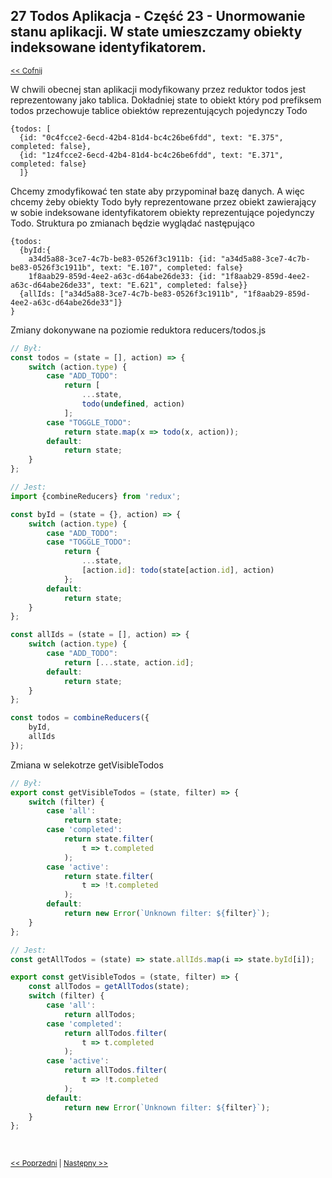 ## 27 Todos Aplikacja - Część 23 - Unormowanie stanu aplikacji. W state umieszczamy obiekty indeksowane identyfikatorem.
<sub>[<< Cofnij](https://github.com/donatuss/Redux-Start-Egghead/blob/master/README.md)</sub><br/>

W chwili obecnej stan aplikacji modyfikowany przez reduktor todos jest reprezentowany jako tablica. 
Dokładniej state to obiekt który pod prefiksem todos przechowuje tablice obiektów reprezentujących pojedynczy Todo  
```
{todos: [ 
  {id: "0c4fcce2-6ecd-42b4-81d4-bc4c26be6fdd", text: "E.375", completed: false}, 
  {id: "1z4fcce2-6ecd-42b4-81d4-bc4c26be6fdd", text: "E.371", completed: false}
  ]}
``` 
Chcemy zmodyfikować ten state aby przypominał bazę danych. A więc chcemy żeby obiekty Todo były reprezentowane przez obiekt 
zawierający w sobie indeksowane identyfikatorem obiekty reprezentujące pojedynczy Todo. Struktura po zmianach będzie wyglądać następująco
``` 
{todos:
  {byId:{
    a34d5a88-3ce7-4c7b-be83-0526f3c1911b: {id: "a34d5a88-3ce7-4c7b-be83-0526f3c1911b", text: "E.107", completed: false}
    1f8aab29-859d-4ee2-a63c-d64abe26de33: {id: "1f8aab29-859d-4ee2-a63c-d64abe26de33", text: "E.621", completed: false}}
  {allIds: ["a34d5a88-3ce7-4c7b-be83-0526f3c1911b", "1f8aab29-859d-4ee2-a63c-d64abe26de33"]}
}
``` 

Zmiany dokonywane na poziomie reduktora reducers/todos.js
```javascript
// Był:
const todos = (state = [], action) => {
    switch (action.type) {
        case "ADD_TODO":
            return [
                ...state,
                todo(undefined, action)
            ];
        case "TOGGLE_TODO":
            return state.map(x => todo(x, action));
        default:
            return state;
    }
};

// Jest:
import {combineReducers} from 'redux';

const byId = (state = {}, action) => {
    switch (action.type) {
        case "ADD_TODO":
        case "TOGGLE_TODO":
            return {
                ...state,
                [action.id]: todo(state[action.id], action)
            };
        default:
            return state;
    }
};

const allIds = (state = [], action) => {
    switch (action.type) {
        case "ADD_TODO":
            return [...state, action.id];
        default:
            return state;
    }
};

const todos = combineReducers({
    byId,
    allIds
});
```

Zmiana w selekotrze getVisibleTodos
```javascript
// Był:
export const getVisibleTodos = (state, filter) => {
    switch (filter) {
        case 'all':
            return state;
        case 'completed':
            return state.filter(
                t => t.completed
            );
        case 'active':
            return state.filter(
                t => !t.completed
            );
        default:
            return new Error(`Unknown filter: ${filter}`);
    }
};

// Jest:
const getAllTodos = (state) => state.allIds.map(i => state.byId[i]);

export const getVisibleTodos = (state, filter) => {
    const allTodos = getAllTodos(state);
    switch (filter) {
        case 'all':
            return allTodos;
        case 'completed':
            return allTodos.filter(
                t => t.completed
            );
        case 'active':
            return allTodos.filter(
                t => !t.completed
            );
        default:
            return new Error(`Unknown filter: ${filter}`);
    }
};
```

<br/>
 
 <sub>[<< Poprzedni](https://github.com/donatuss/Redux-Start-Egghead/blob/master/27-todoapps-colocation-selectors-with-reducers/README.md)
   | [Następny >>](https://github.com/donatuss/Redux-Start-Egghead/blob/master/29-.../README.md)
 </sub>